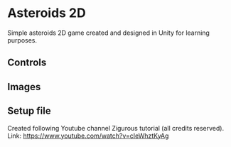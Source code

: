 # Asteroids 2D

Simple asteroids 2D game created and designed in Unity for learning purposes. 

## Controls

## Images

## Setup file

Created following Youtube channel Zigurous tutorial (all credits reserved). Link: https://www.youtube.com/watch?v=cIeWhztKyAg
